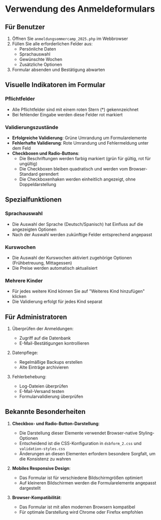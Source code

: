 # Verwendung des Anmeldeformulars

## Für Benutzer

1. Öffnen Sie `anmeldungsommercamp_2025.php` im Webbrowser
2. Füllen Sie alle erforderlichen Felder aus:
   - Persönliche Daten
   - Sprachauswahl
   - Gewünschte Wochen
   - Zusätzliche Optionen
3. Formular absenden und Bestätigung abwarten

## Visuelle Indikatoren im Formular

### Pflichtfelder
- Alle Pflichtfelder sind mit einem roten Stern (*) gekennzeichnet
- Bei fehlender Eingabe werden diese Felder rot markiert

### Validierungszustände
- **Erfolgreiche Validierung**: Grüne Umrandung um Formularelemente
- **Fehlerhafte Validierung**: Rote Umrandung und Fehlermeldung unter dem Feld
- **Checkboxen und Radio-Buttons**: 
  - Die Beschriftungen werden farbig markiert (grün für gültig, rot für ungültig)
  - Die Checkboxen bleiben quadratisch und werden vom Browser-Standard gerendert
  - Die Checkboxenhaken werden einheitlich angezeigt, ohne Doppeldarstellung

## Spezialfunktionen

### Sprachauswahl
- Die Auswahl der Sprache (Deutsch/Spanisch) hat Einfluss auf die angezeigten Optionen
- Nach der Auswahl werden zukünftige Felder entsprechend angepasst

### Kurswochen
- Die Auswahl der Kurswochen aktiviert zugehörige Optionen (Frühbetreuung, Mittagessen)
- Die Preise werden automatisch aktualisiert

### Mehrere Kinder
- Für jedes weitere Kind können Sie auf "Weiteres Kind hinzufügen" klicken
- Die Validierung erfolgt für jedes Kind separat

## Für Administratoren

1. Überprüfen der Anmeldungen:
   - Zugriff auf die Datenbank
   - E-Mail-Bestätigungen kontrollieren

2. Datenpflege:
   - Regelmäßige Backups erstellen
   - Alte Einträge archivieren

3. Fehlerbehebung:
   - Log-Dateien überprüfen
   - E-Mail-Versand testen
   - Formularvalidierung überprüfen

## Bekannte Besonderheiten

1. **Checkbox- und Radio-Button-Darstellung**:
   - Die Darstellung dieser Elemente verwendet Browser-native Styling-Optionen
   - Entscheidend ist die CSS-Konfiguration in `dsbform_2.css` und `validation-styles.css`
   - Änderungen an diesen Elementen erfordern besondere Sorgfalt, um die Konsistenz zu wahren

2. **Mobiles Responsive Design**:
   - Das Formular ist für verschiedene Bildschirmgrößen optimiert
   - Auf kleineren Bildschirmen werden die Formularelemente angepasst dargestellt

3. **Browser-Kompatibilität**:
   - Das Formular ist mit allen modernen Browsern kompatibel
   - Für optimale Darstellung wird Chrome oder Firefox empfohlen
